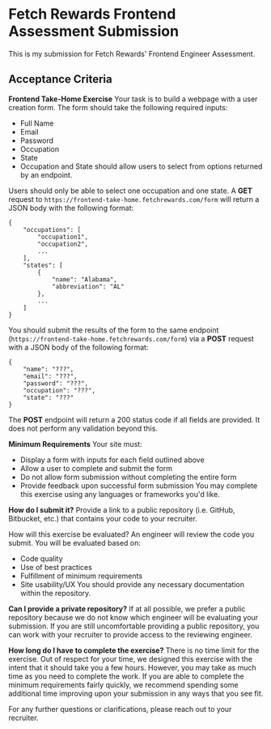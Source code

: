 # Fetch Rewards Frontend Assessment Submission
This is my submission for Fetch Rewards' Frontend Engineer Assessment. 


**Acceptance Criteria**
------------------------------------------
**Frontend Take-Home Exercise**
Your task is to build a webpage with a user creation form. The form should take the following required inputs:

* Full Name
* Email
* Password
* Occupation
* State
* Occupation and State should allow users to select from options returned by an endpoint. 

Users should only be able to select one occupation and one state. A **GET** request to ```https://frontend-take-home.fetchrewards.com/form``` will return a JSON body with the following format:

```
{
    "occupations": [
        "occupation1",
        "occupation2",
        ...
    ],
    "states": [
        {
            "name": "Alabama",
            "abbreviation": "AL"
        },
        ...
    ]
}
```
You should submit the results of the form to the same endpoint (```https://frontend-take-home.fetchrewards.com/form```) via a **POST** request with a JSON body of the following format:

```
{
    "name": "???",
    "email": "???",
    "password": "???",
    "occupation": "???",
    "state": "???"
}
```

The **POST** endpoint will return a 200 status code if all fields are provided. It does not perform any validation beyond this.

**Minimum Requirements**
Your site must:

* Display a form with inputs for each field outlined above
* Allow a user to complete and submit the form
* Do not allow form submission without completing the entire form
* Provide feedback upon successful form submission
You may complete this exercise using any languages or frameworks you'd like.

**How do I submit it?**
Provide a link to a public repository (i.e. GitHub, Bitbucket, etc.) that contains your code to your recruiter.

How will this exercise be evaluated?
An engineer will review the code you submit. You will be evaluated based on:

* Code quality
* Use of best practices
* Fulfillment of minimum requirements
* Site usability/UX
You should provide any necessary documentation within the repository.

**Can I provide a private repository?**
If at all possible, we prefer a public repository because we do not know which engineer will be evaluating your submission. If you are still uncomfortable providing a public repository, you can work with your recruiter to provide access to the reviewing engineer.

**How long do I have to complete the exercise?**
There is no time limit for the exercise. Out of respect for your time, we designed this exercise with the intent that it should take you a few hours. However, you may take as much time as you need to complete the work. If you are able to complete the minimum requirements fairly quickly, we recommend spending some additional time improving upon your submission in any ways that you see fit.

For any further questions or clarifications, please reach out to your recruiter.